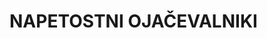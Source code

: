 
NAPETOSTNI OJAČEVALNIKI
================================================================================

